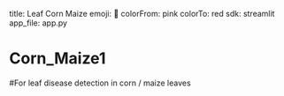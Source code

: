 title: Leaf Corn Maize
emoji: 🌾
colorFrom: pink
colorTo: red
sdk: streamlit
app_file: app.py



# Corn_Maize1
#For leaf disease detection in corn / maize leaves
